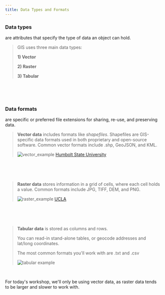 ```yaml
---
title: Data Types and Formats
---
```

  
### **Data types**
are attributes that specify the type of data an object can hold.

> GIS uses three main data types:
>
> **1) Vector**
>
> **2) Raster**
>
> **3) Tabular**

<br>
  <br>
    <br>

### **Data formats**
are specific or preferred file extensions for sharing, re-use, and preserving data.

> **Vector data** includes formats like *shapefiles*. Shapefiles are GIS-specific data formats used in both proprietary and open-source software. Common vector formats include .shp, GeoJSON, and KML. 
> 
> ![vector_example](/qgis/img/vector_examples.png)
> <h7><a href="https://gsp.humboldt.edu/olm/Lessons/GIS/08%20Rasters/RasterToVector.html">Humbolt State University</a></h7>

<br>
  <br>
    <br>

> **Raster data** stores information in a grid of cells, where each cell holds a value. Common formats include JPG, TIFF, DEM, and PNG.
> 
> ![raster_example](/qgis/img/raster_examples.png)
> <h7><a href="https://ucladataguides.readthedocs.io/en/latest/working_with_mapping/agol.html">UCLA</a></h7>

<br>
   <br>
      <br>

> **Tabular data** is stored as columns and rows. 
> 
> You can read-in stand-alone tables, or geocode addresses and lat/long coordinates. 
> 
> The most common formats you'll work with are .txt and .csv 
> 
> ![tabular example](/qgis/img/csv_template.png)

<br>

For today's workshop, we'll only be using vector data, as raster data tends to be larger and slower to work with. 

<br>
